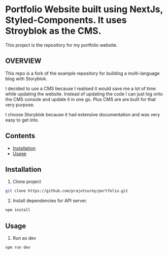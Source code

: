 # Portfolio Website built using NextJs, Styled-Components. It uses Stroyblok as the CMS.
This project is the repository for my portfolio website.

## OVERVIEW
This repo is a fork of the example repository for building a multi-language blog with Storyblok.

I decided to use a CMS because I realised it would save me a lot of time while updating the website. Instead of updating the code I can just log onto the CMS console and update it in one go. Plus CMS are are built for that very purpose.

I choose Storyblok because it had extensive documentation and was very easy to get into.

## Contents

* [Installation](#user-content-installation)
* [Usage](#user-content-usage)

## Installation

1. Clone project

```bash
git clone https://github.com/prajotsurey/portfolio.git
```

2. Install dependencies for API server.

```bash
npm install
```

## Usage

1. Run as dev

```bash
npm run dev
```
